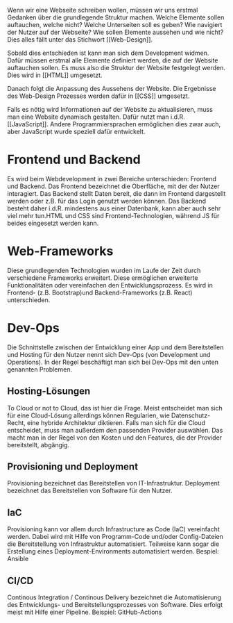 Wenn wir eine Webseite schreiben wollen, müssen wir uns erstmal Gedanken über die grundlegende Struktur machen. Welche Elemente sollen auftauchen, welche nicht? Welche Unterseiten soll es geben? Wie navigiert der Nutzer auf der Webseite? Wie sollen Elemente aussehen und wie nicht? Dies alles fällt unter das Stichwort [[Web-Design]]. 

Sobald dies entschieden ist kann man sich dem Development widmen. Dafür müssen erstmal alle Elemente definiert werden, die auf der Website auftauchen sollen. Es muss also die Struktur der Website festgelegt werden. Dies wird in [[HTML]] umgesetzt.

Danach folgt die Anpassung des Aussehens der Website. Die Ergebnisse des Web-Design Prozesses werden dafür in [[CSS]] umgesetzt. 

Falls es nötig wird Informationen auf der Website zu aktualisieren, muss man eine Website dynamisch gestalten. Dafür nutzt man i.d.R. [[JavaScript]]. Andere Programmiersprachen ermöglichen dies zwar auch, aber JavaScript wurde speziell dafür entwickelt.

# Frontend und Backend

Es wird beim Webdevelopment in zwei Bereiche unterschieden: Frontend und Backend. Das Frontend bezeichnet die Oberfläche, mit der der Nutzer interagiert. Das Backend stellt Daten bereit, die dann im Frontend dargestellt werden oder z.B. für das Login genutzt werden können. Das Backend besteht daher i.d.R. mindestens aus einer Datenbank, kann aber auch sehr viel mehr tun.HTML und CSS sind Frontend-Technologien, während JS für beides eingesetzt werden kann.
# Web-Frameworks

Diese grundlegenden Technologien wurden im Laufe der Zeit durch verschiedene Frameworks erweitert. Diese ermöglichen erweiterte Funktionalitäten oder vereinfachen den Entwicklungsprozess. Es wird in Frontend- (z.B. Bootstrap)und Backend-Frameworks (z.B. React) unterschieden. 


# Dev-Ops

Die Schnittstelle zwischen der Entwicklung einer App und dem Bereitstellen und Hosting für den Nutzer nennt sich Dev-Ops (von Development und Operations). In der Regel beschäftigt man sich bei Dev-Ops mit den unten genannten Problemen.
## Hosting-Lösungen

To Cloud or not to Cloud, das ist hier die Frage. Meist entscheidet man sich für eine Cloud-Lösung allerdings können Regularien, wie Datenschutz-Recht, eine hybride Architektur diktieren. Falls man sich für die Cloud entscheidet, muss man außerdem den passenden Provider auswählen. Das macht man in der Regel von den Kosten und den Features, die der Provider bereitstellt, abgängig.

## Provisioning und Deployment

Provisioning bezeichnet das Bereitstellen von IT-Infrastruktur. Deployment bezeichnet das Bereitstellen von Software für den Nutzer.

## IaC

Provisioning kann vor allem durch Infrastructure as Code (IaC) vereinfacht werden. Dabei wird mit Hilfe von Programm-Code und/oder Config-Dateien die Bereitstellung von Infrastruktur automatisiert. Teilweise kann sogar die Erstellung eines Deployment-Environments automatisiert werden. Bespiel: Ansible

## CI/CD

Continous Integration / Continous Delivery bezeichnet die Automatisierung des Entwicklungs- und Bereitstellungsprozesses von Software. Dies erfolgt meist mit Hilfe einer Pipeline. Beispiel: GitHub-Actions